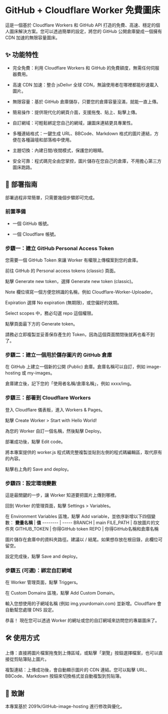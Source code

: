 # GitHub + Cloudflare Worker 免費圖床
這是一個基於 Cloudflare Workers 和 GitHub API 打造的免費、高速、穩定的個人圖床解決方案。您可以透過簡單的設定，將您的 GitHub 公開倉庫變成一個擁有 CDN 加速的無限容量圖床。

##  ✨ 功能特性
- 完全免費：利用 Cloudflare Workers 和 GitHub 的免費額度，無需任何伺服器費用。

- 高速 CDN 加速：整合 jsDelivr 全球 CDN，無論使用者在哪裡都能秒速載入圖片。

- 無限容量：基於 GitHub 倉庫儲存，只要您的倉庫容量沒滿，就能一直上傳。

- 簡易操作：提供現代化的網頁介面，支援拖曳、貼上、點擊上傳。

- 自訂網域：可輕鬆綁定您自己的網域，讓圖床連結更具專業性。

- 多種連結格式：一鍵生成 URL、BBCode、Markdown 格式的圖片連結，方便在各種論壇和部落格中使用。

- 主題切換：內建日間/夜間模式，保護您的眼睛。

- 安全可靠：程式碼完全由您掌控，圖片儲存在您自己的倉庫，不用擔心第三方圖床跑路。

##  🚀 部署指南
部署過程非常簡單，只需要幾個步驟即可完成。

###  前置準備
- 一個 GitHub 帳號。

- 一個 Cloudflare 帳號。

###  步驟一：建立 GitHub Personal Access Token

您需要一個 GitHub Token 來讓 Worker 有權限上傳檔案到您的倉庫。

前往 GitHub 的 Personal access tokens (classic) 頁面。

點擊 Generate new token，選擇 Generate new token (classic)。

Note 欄位填寫一個方便您辨識的名稱，例如 Cloudflare-Worker-Uploader。

Expiration 選擇 No expiration (無期限)，或您偏好的效期。

Select scopes 中，務必勾選 repo 這個權限。

點擊頁面最下方的 Generate token。

請務必立即複製並妥善保存產生的 Token，因為這個頁面關閉後就再也看不到了。

###  步驟二：建立一個用於儲存圖片的 GitHub 倉庫

在 GitHub 上建立一個新的公開 (Public) 倉庫。倉庫名稱可以自訂，例如 image-hosting 或 my-images。

倉庫建立後，記下您的「使用者名稱/倉庫名稱」，例如 xxxx/img。

###  步驟三：部署到 Cloudflare Workers

登入 Cloudflare 儀表板，進入 Workers & Pages。

點擊 Create Worker > Start with Hello World!

為您的 Worker 自訂一個名稱，然後點擊 Deploy。

部署成功後，點擊 Edit code。

將本專案提供的 worker.js 程式碼完整複製並貼到左側的程式碼編輯區，取代原有的內容。

點擊右上角的 Save and deploy。

###  步驟四：設定環境變數

這是最關鍵的一步，讓 Worker 知道要把圖片上傳到哪裡。

回到 Worker 的管理頁面，點擊 Settings > Variables。

在 Environment Variables 區塊，點擊 Add variable，並依序新增以下四個變數：
<b>變量名稱</b> | <b>值</b>
-------- | -----
BRANCH    |  main
FILE_PATH  |  存放圖片的文件夾
GITHUB_TOKEN  | 你得GitHub token
REPO          |  你得GitHub名稱和倉庫名稱

圖片儲存在倉庫中的資料夾路徑。建議以 / 結尾。如果想存放在根目錄，此欄位可留空。

設定完成後，點擊 Save and deploy。

###  步驟五 (可選)：綁定自訂網域

在 Worker 管理頁面，點擊 Triggers。

在 Custom Domains 區塊，點擊 Add Custom Domain。

輸入您想使用的子網域名稱 (例如 img.yourdomain.com) 並新增。Cloudflare 會自動幫您處理 DNS 設定。

恭喜！ 現在您可以透過 Worker 的網址或您的自訂網域來訪問您的專屬圖床了。

## 🛠️ 使用方式

上傳：直接將圖片檔案拖曳到上傳區域，或點擊「瀏覽」按鈕選擇檔案，也可以直接從剪貼簿貼上圖片。

複製連結：上傳成功後，會自動顯示圖片的 CDN 連結。您可以點擊 URL、BBCode、Markdown 按鈕來切換格式並自動複製到剪貼簿。

## 🙏 致謝
本專案基於 2091k/GitHub-image-hosting 進行修改與優化。
